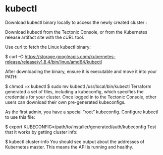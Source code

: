 # kubectl
Download kubectl binary locally to access the newly created cluster :

Download kubectl from the Tectonic Console, or from the Kubernetes release artifact site with the cURL tool.

Use curl to fetch the Linux kubectl binary:

$ curl -O https://storage.googleapis.com/kubernetes-release/release/v1.8.4/bin/linux/amd64/kubectl

After downloading the binary, ensure it is executable and move it into your PATH:

$ chmod +x kubectl
$ sudo mv kubectl /usr/local/bin/kubectl
Terraform generated a set of files, including a kubeconfig, which specifies the credentials for your cluster. Once logged in to the Tectonic Console, other users can download their own pre-generated kubeconfigs.

As the first admin, you have a special “root” kubeconfig. Configure kubectl to use this file:

$ export KUBECONFIG=/path/to/installer/generated/auth/kubeconfig
Test that it works by getting cluster info:

$ kubectl cluster-info
You should see output about the addresses of Kubernetes master. This means the API is running and healthy.
